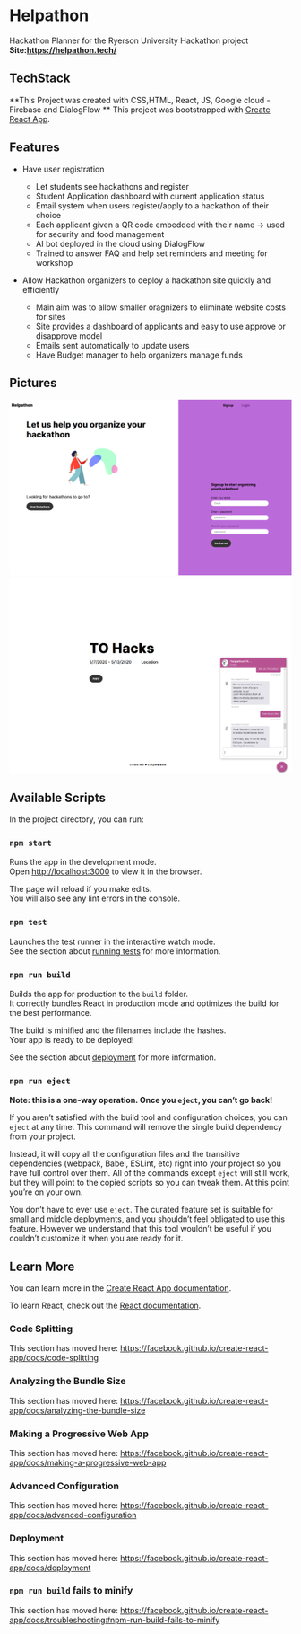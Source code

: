 # Helpathon
Hackathon Planner for the Ryerson University Hackathon
project
**Site:https://helpathon.tech/**

## TechStack
**This Project was created with  CSS,HTML, React, JS, Google cloud -Firebase and DialogFlow **
This project was bootstrapped with [Create React App](https://github.com/facebook/create-react-app).

## Features
* Have user registration
  * Let students see hackathons and register
  * Student Application dashboard with current application status
  * Email system when users register/apply to a hackathon of their choice
  * Each applicant given a QR code embedded with their name -> used for security and food management
  * AI bot deployed in the cloud using DialogFlow
  * Trained to answer FAQ and help set reminders and meeting for workshop
  
* Allow Hackathon organizers to deploy a hackathon site quickly and efficiently
  * Main aim was to allow smaller oragnizers to eliminate website costs for sites
  * Site provides a dashboard of applicants and easy to use approve or disapprove model
  * Emails sent automatically to update users
  * Have Budget manager to help organizers manage funds
  

## Pictures

![Image of Site](https://github.com/KrishnaSolo/Helpathon/blob/master/site.png)
![Image of BOT](https://github.com/KrishnaSolo/Helpathon/blob/master/AI-Bot.png)

## Available Scripts

In the project directory, you can run:

### `npm start`

Runs the app in the development mode.<br />
Open [http://localhost:3000](http://localhost:3000) to view it in the browser.

The page will reload if you make edits.<br />
You will also see any lint errors in the console.

### `npm test`

Launches the test runner in the interactive watch mode.<br />
See the section about [running tests](https://facebook.github.io/create-react-app/docs/running-tests) for more information.

### `npm run build`

Builds the app for production to the `build` folder.<br />
It correctly bundles React in production mode and optimizes the build for the best performance.

The build is minified and the filenames include the hashes.<br />
Your app is ready to be deployed!

See the section about [deployment](https://facebook.github.io/create-react-app/docs/deployment) for more information.

### `npm run eject`

**Note: this is a one-way operation. Once you `eject`, you can’t go back!**

If you aren’t satisfied with the build tool and configuration choices, you can `eject` at any time. This command will remove the single build dependency from your project.

Instead, it will copy all the configuration files and the transitive dependencies (webpack, Babel, ESLint, etc) right into your project so you have full control over them. All of the commands except `eject` will still work, but they will point to the copied scripts so you can tweak them. At this point you’re on your own.

You don’t have to ever use `eject`. The curated feature set is suitable for small and middle deployments, and you shouldn’t feel obligated to use this feature. However we understand that this tool wouldn’t be useful if you couldn’t customize it when you are ready for it.

## Learn More

You can learn more in the [Create React App documentation](https://facebook.github.io/create-react-app/docs/getting-started).

To learn React, check out the [React documentation](https://reactjs.org/).

### Code Splitting

This section has moved here: https://facebook.github.io/create-react-app/docs/code-splitting

### Analyzing the Bundle Size

This section has moved here: https://facebook.github.io/create-react-app/docs/analyzing-the-bundle-size

### Making a Progressive Web App

This section has moved here: https://facebook.github.io/create-react-app/docs/making-a-progressive-web-app

### Advanced Configuration

This section has moved here: https://facebook.github.io/create-react-app/docs/advanced-configuration

### Deployment

This section has moved here: https://facebook.github.io/create-react-app/docs/deployment

### `npm run build` fails to minify

This section has moved here: https://facebook.github.io/create-react-app/docs/troubleshooting#npm-run-build-fails-to-minify
